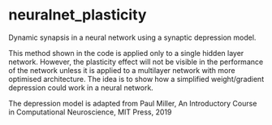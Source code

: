 # neuralnet_plasticity
Dynamic synapsis in a neural network using a synaptic depression model.

This method shown in the code is applied only to a single hidden layer network. However, the plasticity effect will not be visible in the performance of the network unless it is applied to a multilayer network with more optimised architecture. The idea is to show how a simplified weight/gradient depression could work in a neural network.

The depression model is adapted from Paul Miller, An Introductory Course in Computational Neuroscience, MIT Press, 2019
